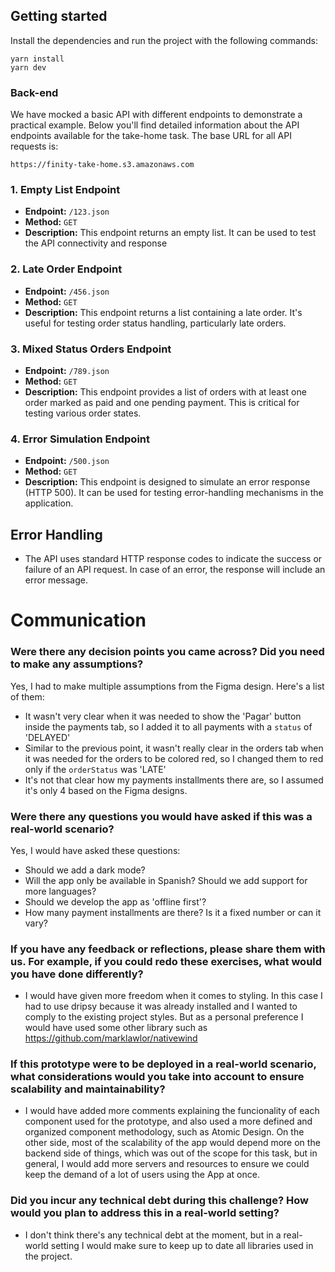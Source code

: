 ## Getting started

Install the dependencies and run the project with the following commands:

```shell
yarn install
yarn dev
```

### Back-end

We have mocked a basic API with different endpoints to demonstrate a practical example. Below you'll find detailed information about the API endpoints available for the take-home task. The base URL for all API requests is:

```
https://finity-take-home.s3.amazonaws.com
```

### 1. Empty List Endpoint

- **Endpoint:** `/123.json`
- **Method:** `GET`
- **Description:** This endpoint returns an empty list. It can be used to test the API connectivity and response 

### 2. Late Order Endpoint

- **Endpoint:** `/456.json`
- **Method:** `GET`
- **Description:** This endpoint returns a list containing a late order. It's useful for testing order status handling, particularly late orders.

### 3. Mixed Status Orders Endpoint

- **Endpoint:** `/789.json`
- **Method:** `GET`
- **Description:** This endpoint provides a list of orders with at least one order marked as paid and one pending payment. This is critical for testing various order states.

### 4. Error Simulation Endpoint

- **Endpoint:** `/500.json`
- **Method:** `GET`
- **Description:** This endpoint is designed to simulate an error response (HTTP 500). It can be used for testing error-handling mechanisms in the application.

## Error Handling

- The API uses standard HTTP response codes to indicate the success or failure of an API request. In case of an error, the response will include an error message.


# Communication
### Were there any decision points you came across? Did you need to make any assumptions?
Yes, I had to make multiple assumptions from the Figma design. Here's a list of them:
- It wasn't very clear when it was needed to show the 'Pagar' button inside the payments tab, so I added it to all payments with a `status` of 'DELAYED'
- Similar to the previous point, it wasn't really clear in the orders tab when it was needed for the orders to be colored red, so I changed them to red only if the `orderStatus` was 'LATE'
- It's not that clear how my payments installments there are, so I assumed it's only 4 based on the Figma designs.
### Were there any questions you would have asked if this was a real-world scenario?
Yes, I would have asked these questions:
- Should we add a dark mode?
- Will the app only be available in Spanish? Should we add support for more languages?
- Should we develop the app as 'offline first'?
- How many payment installments are there? Is it a fixed number or can it vary?
### If you have any feedback or reflections, please share them with us. For example, if you could redo these exercises, what would you have done differently?
- I would have given more freedom when it comes to styling. In this case I had to use dripsy because it was already installed and I wanted to comply to the existing project styles. But as a personal preference I would have used some other library such as https://github.com/marklawlor/nativewind
### If this prototype were to be deployed in a real-world scenario, what considerations would you take into account to ensure scalability and maintainability?
- I would have added more comments explaining the funcionality of each component used for the prototype, and also used a more defined and organized component methodology, such as Atomic Design. On the other side, most of the scalability of the app would depend more on the backend side of things, which was out of the scope for this task, but in general, I would add more servers and resources to ensure we could keep the demand of a lot of users using the App at once.
### Did you incur any technical debt during this challenge? How would you plan to address this in a real-world setting?
- I don't think there's any technical debt at the moment, but in a real-world setting I would make sure to keep up to date all libraries used in the project.
